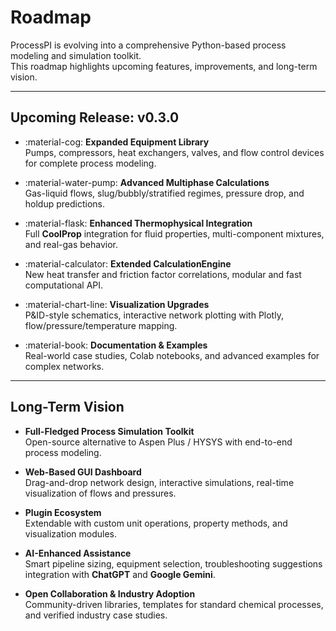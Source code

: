 # Roadmap

ProcessPI is evolving into a comprehensive Python-based process modeling and simulation toolkit.  
This roadmap highlights upcoming features, improvements, and long-term vision.

---

## Upcoming Release: v0.3.0

<div class="grid cards" markdown>

-   :material-cog: **Expanded Equipment Library**  
    Pumps, compressors, heat exchangers, valves, and flow control devices for complete process modeling.

-   :material-water-pump: **Advanced Multiphase Calculations**  
    Gas-liquid flows, slug/bubbly/stratified regimes, pressure drop, and holdup predictions.

-   :material-flask: **Enhanced Thermophysical Integration**  
    Full **CoolProp** integration for fluid properties, multi-component mixtures, and real-gas behavior.

-   :material-calculator: **Extended CalculationEngine**  
    New heat transfer and friction factor correlations, modular and fast computational API.

-   :material-chart-line: **Visualization Upgrades**  
    P&ID-style schematics, interactive network plotting with Plotly, flow/pressure/temperature mapping.

-   :material-book: **Documentation & Examples**  
    Real-world case studies, Colab notebooks, and advanced examples for complex networks.

</div>

---

## Long-Term Vision

<div class="grid cards" markdown>

-   **Full-Fledged Process Simulation Toolkit**  
    Open-source alternative to Aspen Plus / HYSYS with end-to-end process modeling.

-   **Web-Based GUI Dashboard**  
    Drag-and-drop network design, interactive simulations, real-time visualization of flows and pressures.

-   **Plugin Ecosystem**  
    Extendable with custom unit operations, property methods, and visualization modules.

-   **AI-Enhanced Assistance**  
    Smart pipeline sizing, equipment selection, troubleshooting suggestions integration with **ChatGPT** and **Google Gemini**.

-   **Open Collaboration & Industry Adoption**  
    Community-driven libraries, templates for standard chemical processes, and verified industry case studies.

</div>
